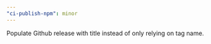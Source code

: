 ```yaml
---
"ci-publish-npm": minor
---
```


Populate Github release with title instead of only relying on tag name.
